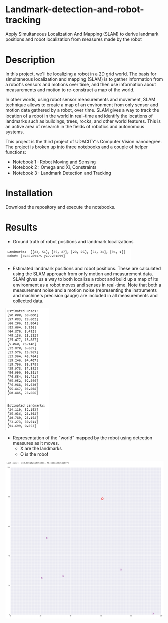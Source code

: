 # Landmark-detection-and-robot-tracking
Apply Simultaneous Localization And Mapping (SLAM) to derive landmark positions and robot localization from measures made by the robot

# Description

In this project, we'll be localizing a robot in a 2D grid world. The basis for simultaneous localization and mapping (SLAM) is to gather information from a robot's sensors and motions over time, and then use information about measurements and motion to re-construct a map of the world.

In other words, using robot sensor measurements and movement, SLAM technique allows to create a map of an environment from only sensor and motion data gathered by a robot, over time. SLAM gives a way to track the location of a robot in the world in real-time and identify the locations of landmarks such as buildings, trees, rocks, and other world features. This is an active area of research in the fields of robotics and autonomous systems.

This project is the third project of UDACITY's Computer Vision nanodegree. The project is broken up into three notebooks and a couple of helper functions:
- Notebook 1 : Robot Moving and Sensing
- Notebook 2 : Omega and Xi, Constraints
- Notebook 3 : Landmark Detection and Tracking

# Installation

Download the repository and execute the notebooks.

# Results

- Ground truth of robot positions and landmark localizations

![](images/truth.PNG)

- Estimated landmark positions and robot positions. These are calculated using the SLAM approach from only motion and measurement data. SLAM gives us a way to both localize a robot and build up a map of its environment as a robot moves and senses in real-time. Note that both a measurement noise and a motion noise (representing the instruments and machine's precision gauge) are included in all measurements and collected data.

![](images/estimates.PNG)

- Representation of the "world" mapped by the robot using detection measures as it moves.
  - X are the landmarks
  - O is the robot

![](images/world.PNG)
